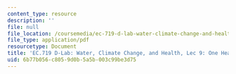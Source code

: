 ```yaml
---
content_type: resource
description: ''
file: null
file_location: /coursemedia/ec-719-d-lab-water-climate-change-and-health-spring-2019/6b77b056c8059d0b5a5b003c99be3d75_MITEC_719S19_lec9.pdf
file_type: application/pdf
resourcetype: Document
title: 'EC.719 D-Lab: Water, Climate Change, and Health, Lec 9: One Health'
uid: 6b77b056-c805-9d0b-5a5b-003c99be3d75
---
```

